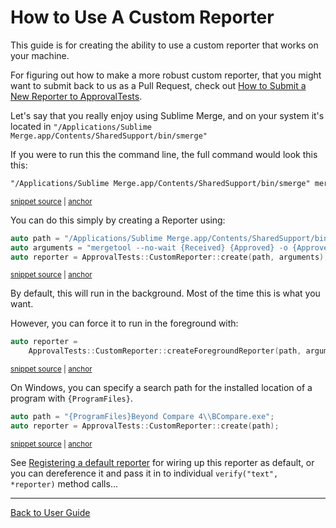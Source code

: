 <a id="top"></a>

# How to Use A Custom Reporter

<!-- toc -->
<!-- endToc -->

This guide is for creating the ability to use a custom reporter that works on your machine.

For figuring out how to make a more robust custom reporter, that you might want to submit back to us as a Pull Request, check out [How to Submit a New Reporter to ApprovalTests](/doc/how_tos/SubmitANewReporterToApprovalTests.md#top).

Let's say that you really enjoy using Sublime Merge, and on your system it's located in `"/Applications/Sublime Merge.app/Contents/SharedSupport/bin/smerge"`

If you were to run this the command line, the full command would look this this:

<!-- snippet: CustomReporterTests.Creating_Custom_Reporters.approved.txt -->
<a id='snippet-CustomReporterTests.Creating_Custom_Reporters.approved.txt'></a>
```txt
"/Applications/Sublime Merge.app/Contents/SharedSupport/bin/smerge" mergetool --no-wait "test.received.txt" "test.approved.txt" -o "test.approved.txt" &
```
<sup><a href='/tests/DocTest_Tests/reporters/approval_tests/CustomReporterTests.Creating_Custom_Reporters.approved.txt#L1-L1' title='Snippet source file'>snippet source</a> | <a href='#snippet-CustomReporterTests.Creating_Custom_Reporters.approved.txt' title='Start of snippet'>anchor</a></sup>
<!-- endSnippet -->

You can do this simply by creating a Reporter using:

<!-- snippet: use_custom_reporter -->
<a id='snippet-use_custom_reporter'></a>
```cpp
auto path = "/Applications/Sublime Merge.app/Contents/SharedSupport/bin/smerge";
auto arguments = "mergetool --no-wait {Received} {Approved} -o {Approved}";
auto reporter = ApprovalTests::CustomReporter::create(path, arguments);
```
<sup><a href='/tests/DocTest_Tests/reporters/CustomReporterTests.cpp#L7-L11' title='Snippet source file'>snippet source</a> | <a href='#snippet-use_custom_reporter' title='Start of snippet'>anchor</a></sup>
<!-- endSnippet -->

By default, this will run in the background. Most of the time this is what you want.

However, you can force it to run in the foreground with:

<!-- snippet: use_custom_foreground_reporter -->
<a id='snippet-use_custom_foreground_reporter'></a>
```cpp
auto reporter =
    ApprovalTests::CustomReporter::createForegroundReporter(path, arguments);
```
<sup><a href='/tests/DocTest_Tests/reporters/CustomReporterTests.cpp#L39-L42' title='Snippet source file'>snippet source</a> | <a href='#snippet-use_custom_foreground_reporter' title='Start of snippet'>anchor</a></sup>
<!-- endSnippet -->

On Windows, you can specify a search path for the installed location of a program with `{ProgramFiles}`.

<!-- snippet: use_custom_windows_reporter -->
<a id='snippet-use_custom_windows_reporter'></a>
```cpp
auto path = "{ProgramFiles}Beyond Compare 4\\BCompare.exe";
auto reporter = ApprovalTests::CustomReporter::create(path);
```
<sup><a href='/tests/DocTest_Tests/reporters/CustomReporterTests.cpp#L21-L24' title='Snippet source file'>snippet source</a> | <a href='#snippet-use_custom_windows_reporter' title='Start of snippet'>anchor</a></sup>
<!-- endSnippet -->

See [Registering a default reporter](/doc/Reporters.md#registering-a-default-reporter) for wiring up this reporter as default, or you can dereference it and pass it in to individual `verify("text", *reporter)` method calls...

---

[Back to User Guide](/doc/README.md#top)
